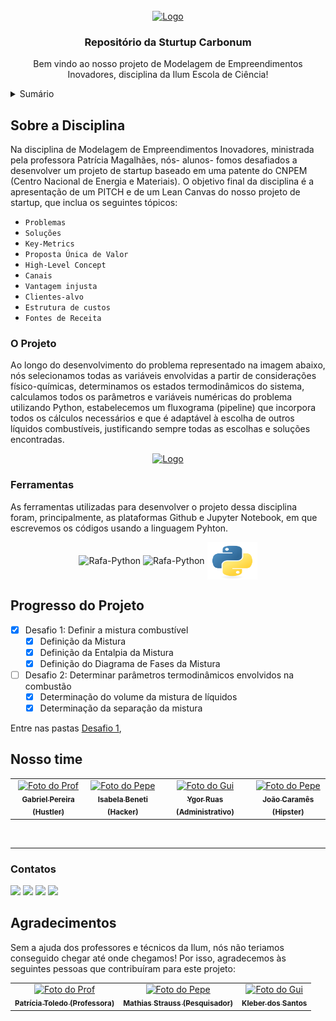<!-- LOGO -->
<br />

<div align="center">
  <a href="![neural](https://user-images.githubusercontent.com/106626661/225796535-51b41213-8397-435d-ab94-dc64551a2da1.gif)">
    <img src="https://github.com/benetao/Carbonum/assets/106626661/8d715fed-a62c-4fa2-be21-7742048778a4" alt="Logo" width="220" height="220">
  </a>

  <h3 align="center">Repositório da Sturtup Carbonum</h3>

  <p align="center">
    Bem vindo ao nosso projeto de Modelagem de Empreendimentos Inovadores, disciplina da Ilum Escola de Ciência!
   
  </p>
</div>



<!-- Sumário -->
<details>
  <summary>Sumário</summary>
  <ol>
    <li>
      <a href="#sobre">Sobre a Disciplina</a>
      <ul>
        <li><a href="#projeto">O Projeto</a></li>
       </ul>
      <ul>
        <li><a href="#ferramentas">Ferramentas</a></li>
      </ul>
    </li>
    <li><a href="#progresso">Progresso do Projeto</a></li>
    <li>
      <a href="#isa">Nosso time</a>
      <ul>
        <li><a href="#contato">Contatos</a></li>
      </ul>
    </li>
    <li><a href="#acknowledgments">Agradecimentos</a></li>
  </ol>
</details>



<!-- Sobre a Disciplina e o Projeto -->
## Sobre a Disciplina <a name="sobre"></a>

Na disciplina de  Modelagem de Empreendimentos Inovadores, ministrada pela professora Patrícia Magalhães, nós- alunos- fomos desafiados a desenvolver um projeto de startup baseado em uma patente do CNPEM (Centro Nacional de Energia e Materiais). O objetivo final da disciplina é a apresentação de um PITCH e de um Lean Canvas do nosso projeto de startup, que inclua os seguintes tópicos:
* `Problemas` 
* `Soluções`
* `Key-Metrics`
* `Proposta Única de Valor`
* `High-Level Concept`
* `Canais`
* `Vantagem injusta`
* `Clientes-alvo`
* `Estrutura de custos`
* `Fontes de Receita`

### O Projeto <a name= "projeto"></a>

Ao longo do desenvolvimento do problema representado na imagem abaixo, nós selecionamos todas as variáveis envolvidas a partir de considerações físico-químicas, determinamos os estados termodinâmicos do sistema, calculamos todos os parâmetros e variáveis numéricas do problema utilizando Python, estabelecemos um fluxograma (pipeline) que incorpora todos os cálculos necessários e que é adaptável à escolha de outros líquidos combustíveis, justificando sempre todas as escolhas e soluções encontradas.

<div align="center">
  <a href="![neural](https://user-images.githubusercontent.com/106626661/225796535-51b41213-8397-435d-ab94-dc64551a2da1.gif)">
    <img src="https://user-images.githubusercontent.com/106626661/226015817-8e68aac6-a052-4365-b51f-db0617168af1.png" alt="Logo" width="750" height="440">
  </a>
</div>

### Ferramentas <a name="ferramentas"></a>

As ferramentas utilizadas para desenvolver o projeto dessa disciplina foram, principalmente, as plataformas Github e Jupyter Notebook, em que escrevemos os códigos usando a  linguagem Pyhton.
</div>
<div align="center">
<img align="center" alt="Rafa-Python" height="60" width="60" src= https://user-images.githubusercontent.com/106626661/225802391-d24ac038-78b1-4b2d-8720-f5f9fb4dac9a.png>
 <img align="center" alt="Rafa-Python" height="70" width="70" src= https://user-images.githubusercontent.com/106626661/225802823-3edf4493-8191-433f-9152-7e73b941aadb.png>
 <img align="center" alt="Rafa-Python" height="60" width="80" src="https://raw.githubusercontent.com/devicons/devicon/master/icons/python/python-original.svg">
 
</div>





<!-- Progresso -->
## Progresso do Projeto <a name="progresso"></a>

- [x] Desafio 1: Definir a mistura combustível
    - [x] Definição da Mistura
    - [x] Definição da Entalpia da Mistura
    - [x] Definição do Diagrama de Fases da Mistura
    
- [ ] Desafio 2: Determinar parâmetros termodinâmicos envolvidos na combustão
    - [x] Determinação do volume da mistura de líquidos
    - [x] Determinação da separação da mistura

Entre nas pastas [Desafio 1](https://github.com/benetao/Termodinamica_Avancada/tree/main/Desafio%201), 
## Nosso time

<table>
  <tr>
    <td align="center">
      <a href="#">
        <img src="https://github.com/benetao/trabalho_analise_numerica/assets/106626661/4af55022-f8cd-43dc-8268-019a20294629" width="100px;" alt="Foto do Prof"/><br>
        <sub>
          <b> Gabriel Pereira (Hustler)</b>
        </sub>
      </a>
    </td>
    <td align="center">
      <a href="#">
        <img src="https://github.com/benetao/Projeto_Final_RNAG/assets/106626661/bd3e5b7a-7157-4333-b652-54b743c6c39b" width="100px;" alt="Foto do Pepe"/><br>
        <sub>
          <b>Isabela Beneti (Hacker)</b>
        </sub>
      </a>
    </td>
    <td align="center">
      <a href="#">
        <img src="https://github.com/benetao/trabalho_analise_numerica/assets/106626661/619e117d-5d87-400f-a61e-7e0f81de4ad7" width="100px;" alt="Foto do Gui"/><br>
        <sub>
          <b>Ygor Ruas (Administrativo)</b>
        </sub>
      </a>
    </td>
     <td align="center">
      <a href="#">
        <img src="https://github.com/benetao/Carbonum/assets/106626661/a49bcc3c-646b-4cb0-abb0-3a01aee18eb8" width="100px;" alt="Foto do Pepe"/><br>
        <sub>
          <b>João Caramês (Hipster)</b>
        </sub>
      </a>
    </td>
  </tr>
</table>
</div>
<div style="display: inline_block"><br>
</div>
<hr>

<!-- CONTATO -->
### Contatos <a name="contato"></a>
 
<div>
  <a href="https://instagram.com/isa.beneti" target="_blank"><img src="https://img.shields.io/badge/-Instagram-%23E4405F?style=for-the-badge&logo=instagram&logoColor=white" target="_blank"></a>
  <a href = "mailto:isabela220039@ilum.cnpem.br"><img src="https://img.shields.io/badge/-Gmail-%23333?style=for-the-badge&logo=gmail&logoColor=white" target="_blank"></a>
  <a href="https://www.linkedin.com/in/isabela-bento-beneti-044183236" target="_blank"><img src="https://img.shields.io/badge/-LinkedIn-%230077B5?style=for-the-badge&logo=linkedin&logoColor=white" target="_blank"></a> 
  <a href="https://www.youtube.com/channel/UCvf7m3bDwbFaezDbe_Igg_w" target="_blank"><img src="https://img.shields.io/badge/YouTube-FF0000?style=for-the-badge&logo=youtube&logoColor=white" target="_blank"></a>
 



<!-- ACKNOWLEDGMENTS -->
## Agradecimentos <a name="acknowledgments"></a>

Sem a ajuda dos professores e técnicos da Ilum, nós não teriamos conseguido chegar até onde chegamos! Por isso, agradecemos às seguintes pessoas que contribuíram para este projeto:

<table>
  <tr>
    <td align="center">
      <a href="#">
        <img src="https://github.com/benetao/Carbonum/assets/106626661/5f1c5fad-1fa2-4548-b94a-c6d9dd706e3b" width="100px;" alt="Foto do Prof"/><br>
        <sub>
          <b>Patrícia Toledo (Professora)</b>
        </sub>
      </a>
    </td>
    <td align="center">
      <a href="#">
        <img src="https://github.com/benetao/Carbonum/assets/106626661/2fd78377-092f-4abb-b035-514c5a0f5429" width="100px;" alt="Foto do Pepe"/><br>
        <sub>
          <b>Mathias Strauss (Pesquisador)</b>
        </sub>
      </a>
    </td>
    <td align="center">
      <a href="#">
        <img src="https://github.com/benetao/Carbonum/assets/106626661/d059c635-92d3-4239-8847-1bc4d594b9c5" width="100px;" alt="Foto do Gui"/><br>
        <sub>
          <b>Kleber dos Santos</b>
        </sub>
      </a>
    </td>
  </tr>
</table>
</div>
<div style="display: inline_block"><br>
 

<!-- MARKDOWN LINKS & IMAGES -->
<!-- https://www.markdownguide.org/basic-syntax/#reference-style-links -->
[contributors-shield]: https://img.shields.io/github/contributors/benetao/Termodinamica_Avancada.svg?style=for-the-badge
[contributors-url]: https://github.com/benetao/Termodinamica_Avancada/graphs/contributors
[forks-shield]: https://img.shields.io/github/forks/benetao/Termodinamica_Avancada.svg?style=for-the-badge
[forks-url]: https://github.com/benetao/Termodinamica_Avancada/network/members
[stars-shield]: https://img.shields.io/github/stars/benetao/Termodinamica_Avancada.svg?style=for-the-badge
[stars-url]: https://github.com/benetao/Termodinamica_Avancada/stargazers
[issues-shield]: https://img.shields.io/github/issues/benetao/Termodinamica_Avancada.svg?style=for-the-badge
[issues-url]: https://github.com/benetao/Termodinamica_Avancada/issues
[license-shield]: https://img.shields.io/github/license/benetao/Termodinamica_Avancada.svg?style=for-the-badge
[license-url]: https://github.com/benetao/Termodinamica_Avancada/blob/master/LICENSE.txt
[size-shield]: https://img.shields.io/github/repo-size/benetao/Termodinamica_Avancada.svg?style=for-the-badge
[size-url]: https://github.com/benetao/Termodinamica_Avancada/repo-size
[languages-shield]: https://img.shields.io/github/languages/count/benetao/Termodinamica_Avancada.svg?style=for-the-badge
[languages-url]: https://github.com/benetao/Termodinamica_Avancada//languages/count
